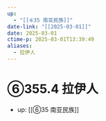 ```yaml
---
up:
  - "[[⑥35 南亚民族]]"
date-link: "[[2025-03-01]]"
date: 2025-03-01
ctime-p: 2025-03-01T13:39:49
aliases:
  - 拉伊人
---
```


# ⑥355.4 拉伊人

- up: [[⑥35 南亚民族]]
